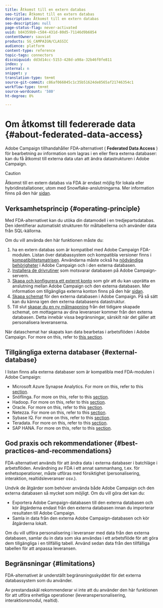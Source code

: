```yaml
---
title: Åtkomst till en extern databas
seo-title: Åtkomst till en extern databas
description: Åtkomst till en extern databas
seo-description: null
page-status-flag: never-activated
uuid: b84359b9-c584-431d-80d5-71146d9b6854
contentOwner: sauviat
products: SG_CAMPAIGN/CLASSIC
audience: platform
content-type: reference
topic-tags: connectors
discoiquuid: dd3d14cc-5153-428d-a98a-32b46f0fe811
index: y
internal: n
snippet: y
translation-type: tm+mt
source-git-commit: c86af066045c1c35b51624de8565af21746354c1
workflow-type: tm+mt
source-wordcount: '580'
ht-degree: 0%

---
```



# Om åtkomst till federerade data {#about-federated-data-access}

Adobe Campaign tillhandahåller FDA-alternativet ( **Federated Data Access** ) för bearbetning av information som lagras i en eller flera externa databaser: kan du få åtkomst till externa data utan att ändra datastrukturen i Adobe Campaign.

>[!CAUTION]
>
>Åtkomst till en extern databas via FDA är endast möjlig för lokala eller hybridinstallationer, utom med Snowflake-anslutningarna. Mer information finns på den här [sidan](https://helpx.adobe.com/campaign/kb/acc-on-prem-vs-hosted.html).

## Verksamhetsprincip {#operating-principle}

Med FDA-alternativet kan du utöka din datamodell i en tredjepartsdatabas. Den identifierar automatiskt strukturen för måltabellerna och använder data från SQL-källorna.

Om du vill använda den här funktionen måste du:

1. ha en extern databas som är kompatibel med Adobe Campaign FDA-modulen. Listan över databassystem och kompatibla versioner finns i [kompatibilitetsmatrisen](https://helpx.adobe.com/campaign/kb/compatibility-matrix.html). Användarna måste också ha [nödvändiga behörigheter](../../platform/using/remote-database-access-rights.md) i Adobe Campaign och i den externa databasen.
1. [Installera de drivrutiner](../../platform/using/specific-configuration-database.md) som motsvarar databasen på Adobe Campaign-servern.
1. [Skapa och konfigurera ett externt konto](../../platform/using/connecting-to-database.md) som gör att du kan upprätta en anslutning mellan Adobe Campaign och den externa databasen. Mer information om tillgängliga externa konton finns på den här [sidan](../../platform/using/external-accounts.md).
1. [Skapa schemat](../../platform/using/creating-data-schema.md) för den externa databasen i Adobe Campaign. På så sätt kan du känna igen den externa databasens datastruktur.
1. Till slut [skapar du en ny målmappning](../../platform/using/defining-data-mapping.md) från det tidigare skapade schemat, om mottagarna av dina leveranser kommer från den externa databasen. Detta innebär vissa begränsningar, särskilt när det gäller att personalisera leveranserna.

När dataschemat har skapats kan data bearbetas i arbetsflöden i Adobe Campaign. For more on this, refer to [this section](../../workflow/using/accessing-an-external-database--fda-.md).

## Tillgängliga externa databaser {#external-database}

I listan finns alla externa databaser som är kompatibla med FDA-modulen i Adobe Campaign:

* Microsoft Azure Synapse Analytics. For more on this, refer to this [section](../../platform/using/specific-configuration-database.md#azure-external).
* Snöflinga. For more on this, refer to this [section](../../platform/using/specific-configuration-database.md#configure-access-to-snowflake).
* Hadoop. For more on this, refer to this [section](../../platform/using/specific-configuration-database.md#configure-access-to-hadoop-3).
* Oracle. For more on this, refer to this [section](../../platform/using/specific-configuration-database.md#configure-access-to-oracle).
* Netezza. For more on this, refer to this [section](../../platform/using/specific-configuration-database.md#configure-access-to-netezza).
* Sybase IQ. For more on this, refer to this [section](../../platform/using/specific-configuration-database.md#configure-access-to-sybase-iq).
* Teradata. For more on this, refer to this [section](../../platform/using/specific-configuration-database.md#configure-access-to-teradata).
* SAP HANA. For more on this, refer to this [section](../../platform/using/specific-configuration-database.md).

## God praxis och rekommendationer {#best-practices-and-recommendations}

FDA-alternativet används för att ändra data i externa databaser i batchläge i arbetsflöden. Användning av FDA i ett annat sammanhang, t.ex. för enhetsoperationer, måste utföras med försiktighet (personalisering, interaktion, realtidsleveranser osv.).

Undvik de åtgärder som behöver använda både Adobe Campaign och den externa databasen så mycket som möjligt. Om du vill göra det kan du:

* Exportera Adobe Campaign-databasen till den externa databasen och kör åtgärderna endast från den externa databasen innan du importerar resultaten till Adobe Campaign.
* Samla in data från den externa Adobe Campaign-databasen och kör åtgärderna lokalt.

Om du vill utföra personalisering i leveranser med data från den externa databasen, samlar du in data som ska användas i ett arbetsflöde för att göra dem tillgängliga i en tillfällig tabell. Använd sedan data från den tillfälliga tabellen för att anpassa leveransen.

## Begränsningar {#limitations}

FDA-alternativet är underställt begränsningsskyddet för det externa databassystem som du använder.

Av prestandaskäl rekommenderar vi inte att du använder den här funktionen för att utföra enhetliga operationer (leveranspersonalisering, interaktionsmodul, realtid).
